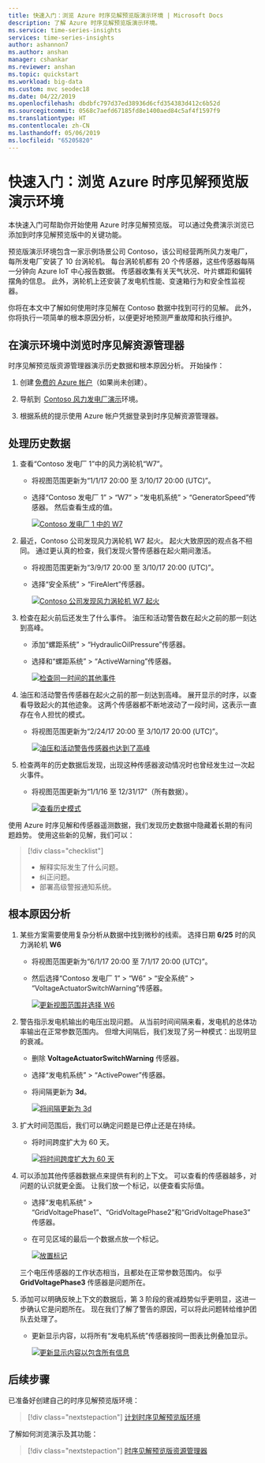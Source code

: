 ```yaml
---
title: 快速入门：浏览 Azure 时序见解预览版演示环境 | Microsoft Docs
description: 了解 Azure 时序见解预览版演示环境。
ms.service: time-series-insights
services: time-series-insights
author: ashannon7
ms.author: anshan
manager: cshankar
ms.reviewer: anshan
ms.topic: quickstart
ms.workload: big-data
ms.custom: mvc seodec18
ms.date: 04/22/2019
ms.openlocfilehash: dbdbfc797d37ed38936d6cfd354383d412c6b52d
ms.sourcegitcommit: 0568c7aefd67185fd8e1400aed84c5af4f1597f9
ms.translationtype: HT
ms.contentlocale: zh-CN
ms.lasthandoff: 05/06/2019
ms.locfileid: "65205820"
---
```

# <a name="quickstart-explore-the-azure-time-series-insights-preview-demo-environment"></a>快速入门：浏览 Azure 时序见解预览版演示环境

本快速入门可帮助你开始使用 Azure 时序见解预览版。 可以通过免费演示浏览已添加到时序见解预览版中的关键功能。

预览版演示环境包含一家示例场景公司 Contoso，该公司经营两所风力发电厂，每所发电厂安装了 10 台涡轮机。 每台涡轮机都有 20 个传感器，这些传感器每隔一分钟向 Azure IoT 中心报告数据。 传感器收集有关天气状况、叶片螺距和偏转摆角的信息。 此外，涡轮机上还安装了发电机性能、变速箱行为和安全性监视器。

 你将在本文中了解如何使用时序见解在 Contoso 数据中找到可行的见解。 此外，你将执行一项简单的根本原因分析，以便更好地预测严重故障和执行维护。

## <a name="explore-the-time-series-insights-explorer-in-a-demo-environment"></a>在演示环境中浏览时序见解资源管理器

时序见解预览版资源管理器演示历史数据和根本原因分析。 开始操作：

1. 创建 [免费的 Azure 帐户](https://azure.microsoft.com/free/?ref=microsoft.com&utm_source=microsoft.com&utm_medium=docs&utm_campaign=visualstudio)（如果尚未创建）。 

1. 导航到  [Contoso 风力发电厂演示](https://insights.timeseries.azure.com/preview/samples)环境。  

1. 根据系统的提示使用 Azure 帐户凭据登录到时序见解资源管理器。

## <a name="work-with-historical-data"></a>处理历史数据

1. 查看“Contoso 发电厂 1”中的风力涡轮机“W7”。  

    * 将视图范围更新为“1/1/17 20:00 至 3/10/17 20:00 (UTC)”。
    * 选择“Contoso 发电厂 1” > “W7” > “发电机系统” > “GeneratorSpeed”传感器。 然后查看生成的值。

      [![Contoso 发电厂 1 中的 W7](media/v2-update-quickstart/quickstart-one.png)](media/v2-update-quickstart/quickstart-one.png#lightbox)

1. 最近，Contoso 公司发现风力涡轮机 W7 起火。 起火大致原因的观点各不相同。 通过更认真的检查，我们发现火警传感器在起火期间激活。

    * 将视图范围更新为“3/9/17 20:00 至 3/10/17 20:00 (UTC)”。
    * 选择“安全系统” > “FireAlert”传感器。

      [![Contoso 公司发现风力涡轮机 W7 起火](media/v2-update-quickstart/quickstart-two.png)](media/v2-update-quickstart/quickstart-two.png#lightbox)

1. 检查在起火前后还发生了什么事件。 油压和活动警告数在起火之前的那一刻达到高峰。

    * 添加“螺距系统” > “HydraulicOilPressure”传感器。
    * 选择和“螺距系统” > “ActiveWarning”传感器。

      [![检查同一时间的其他事件](media/v2-update-quickstart/quickstart-three.png)](media/v2-update-quickstart/quickstart-three.png#lightbox)

1. 油压和活动警告传感器在起火之前的那一刻达到高峰。 展开显示的时序，以查看导致起火的其他迹象。 这两个传感器都不断地波动了一段时间，这表示一直存在令人担忧的模式。

    * 将视图范围更新为“2/24/17 20:00 至 3/10/17 20:00 (UTC)”。

      [![油压和活动警告传感器也达到了高峰](media/v2-update-quickstart/quickstart-four.png)](media/v2-update-quickstart/quickstart-four.png#lightbox)

1. 检查两年的历史数据后发现，出现这种传感器波动情况时也曾经发生过一次起火事件。

    * 将视图范围更新为“1/1/16 至 12/31/17”（所有数据）。

      [![查看历史模式](media/v2-update-quickstart/quickstart-five.png)](media/v2-update-quickstart/quickstart-five.png#lightbox)

使用 Azure 时序见解和传感器遥测数据，我们发现历史数据中隐藏着长期的有问题趋势。 使用这些新的见解，我们可以：

> [!div class="checklist"]
> * 解释实际发生了什么问题。
> * 纠正问题。
> * 部署高级警报通知系统。

## <a name="root-cause-analysis"></a>根本原因分析

1. 某些方案需要使用复杂分析从数据中找到微秒的线索。 选择日期 **6/25** 时的风力涡轮机 **W6**

    * 将视图范围更新为“6/1/17 20:00 至 7/1/17 20:00 (UTC)”。
    * 然后选择“Contoso 发电厂 1” > “W6” > “安全系统” > “VoltageActuatorSwitchWarning”传感器。

      [![更新视图范围并选择 W6](media/v2-update-quickstart/quickstart-six.png)](media/v2-update-quickstart/quickstart-six.png#lightbox)

1. 警告指示发电机输出的电压出现问题。 从当前时间间隔来看，发电机的总体功率输出在正常参数范围内。 但增大间隔后，我们发现了另一种模式：出现明显的衰减。

    * 删除 **VoltageActuatorSwitchWarning** 传感器。
    * 选择“发电机系统” > “ActivePower”传感器。
    * 将间隔更新为 **3d**。

      [![将间隔更新为 3d](media/v2-update-quickstart/quickstart-seven.png)](media/v2-update-quickstart/quickstart-seven.png#lightbox)

1. 扩大时间范围后，我们可以确定问题是已停止还是在持续。

    * 将时间跨度扩大为 60 天。

      [![将时间跨度扩大为 60 天](media/v2-update-quickstart/quickstart-eight.png)](media/v2-update-quickstart/quickstart-eight.png#lightbox)

1. 可以添加其他传感器数据点来提供有利的上下文。 可以查看的传感器越多，对问题的认识就更全面。 让我们放一个标记，以便查看实际值。 

    * 选择“发电机系统” > “GridVoltagePhase1”、“GridVoltagePhase2”和“GridVoltagePhase3”传感器。
    * 在可见区域的最后一个数据点放一个标记。

      [![放置标记](media/v2-update-quickstart/quickstart-nine.png)](media/v2-update-quickstart/quickstart-nine.png#lightbox)

    三个电压传感器的工作状态相当，且都处在正常参数范围内。 似乎 **GridVoltagePhase3** 传感器是问题所在。

1. 添加可以明确反映上下文的数据后，第 3 阶段的衰减趋势似乎更明显，这进一步确认它是问题所在。 现在我们了解了警告的原因，可以将此问题转给维护团队去处理了。  

    * 更新显示内容，以将所有“发电机系统”传感器按同一图表比例叠加显示。

       [![更新显示内容以包含所有信息](media/v2-update-quickstart/quickstart-ten.png)](media/v2-update-quickstart/quickstart-ten.png#lightbox)

## <a name="next-steps"></a>后续步骤

已准备好创建自己的时序见解预览版环境：

> [!div class="nextstepaction"]
> [计划时序见解预览版环境](time-series-insights-update-plan.md)

了解如何浏览演示及其功能：

> [!div class="nextstepaction"]
> [时序见解预览版资源管理器](time-series-insights-update-explorer.md)
